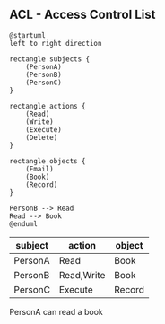 ACL - Access Control List
---

```plantuml
@startuml
left to right direction

rectangle subjects {
    (PersonA)
    (PersonB)
    (PersonC)
}

rectangle actions {
    (Read)
    (Write)
    (Execute)
    (Delete)    
}

rectangle objects {
    (Email)
    (Book)
    (Record)
}

PersonB --> Read
Read --> Book
@enduml
```

|subject| action|object|
|---|---|---|
|PersonA|Read|Book|
|PersonB|Read,Write|Book|
|PersonC|Execute|Record|

PersonA can read a book

